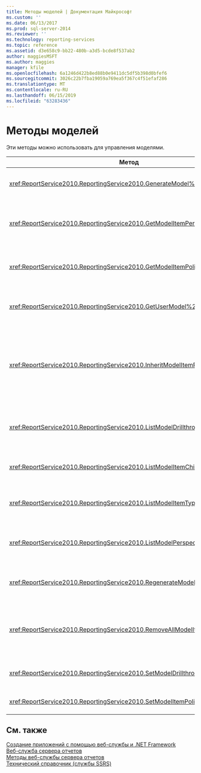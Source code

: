 ```yaml
---
title: Методы моделей | Документация Майкрософт
ms.custom: ''
ms.date: 06/13/2017
ms.prod: sql-server-2014
ms.reviewer: ''
ms.technology: reporting-services
ms.topic: reference
ms.assetid: d3e658c9-bb22-480b-a3d5-bcde8f537ab2
author: maggiesMSFT
ms.author: maggies
manager: kfile
ms.openlocfilehash: 6a1246d422b8ed88b0e9411dc5df5b398d0bfef6
ms.sourcegitcommit: 3026c22b7fba19059a769ea5f367c4f51efaf286
ms.translationtype: MT
ms.contentlocale: ru-RU
ms.lasthandoff: 06/15/2019
ms.locfileid: "63283436"
---
```

# <a name="model-methods"></a>Методы моделей
  Эти методы можно использовать для управления моделями.  
  
|Метод|Действие|  
|------------|------------|  
|<xref:ReportService2010.ReportingService2010.GenerateModel%2A>|Создает модель по умолчанию на основе общего источника данных.|  
|<xref:ReportService2010.ReportingService2010.GetModelItemPermissions%2A>|Получает разрешения пользователя, связанные с элементом модели.|  
|<xref:ReportService2010.ReportingService2010.GetModelItemPolicies%2A>|Получает политики, связанные с элементом модели.|  
|<xref:ReportService2010.ReportingService2010.GetUserModel%2A>|Возвращает семантическую часть модели для текущего пользователя.|  
|<xref:ReportService2010.ReportingService2010.InheritModelItemParentSecurity%2A>|Удаляет политики, связанные с элементом модели, в результате чего элемент модели наследует политики от родительского элемента.|  
|<xref:ReportService2010.ReportingService2010.ListModelDrillthroughReports%2A>|Выводит список детализированных отчетов, связанных с сущностью модели.|  
|<xref:ReportService2010.ReportingService2010.ListModelItemChildren%2A>|Возвращает массив дочерних элементов элемента модели.|  
|<xref:ReportService2010.ReportingService2010.ListModelItemTypes%2A>|Возвращает список поддерживаемых типов элементов модели.|  
|<xref:ReportService2010.ReportingService2010.ListModelPerspectives%2A>|Выводит список моделей и перспектив, доступных пользователю.|  
|<xref:ReportService2010.ReportingService2010.RegenerateModel%2A>|Обновляет существующую модель на основе изменений схемы источника данных.|  
|<xref:ReportService2010.ReportingService2010.RemoveAllModelItemPolicies%2A>|Удаляет все политики, связанные с элементами модели в указанной модели.|  
|<xref:ReportService2010.ReportingService2010.SetModelDrillthroughReports%2A>|Связывает набор детализированных отчетов с моделью.|  
|<xref:ReportService2010.ReportingService2010.SetModelItemPolicies%2A>|Задает политики безопасности для элемента модели.|  
  
## <a name="see-also"></a>См. также  
 [Создание приложений с помощью веб-службы и .NET Framework](../net-framework/building-applications-using-the-web-service-and-the-net-framework.md)   
 [Веб-служба сервера отчетов](../report-server-web-service.md)   
 [Методы веб-службы сервера отчетов](report-server-web-service-methods.md)   
 [Технический справочник (службы SSRS)](../../technical-reference-ssrs.md)  
  
  
